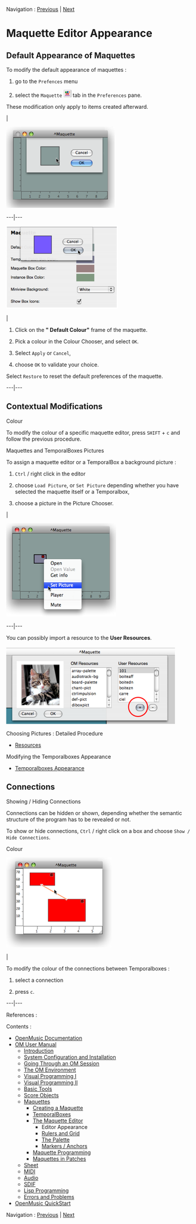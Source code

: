 Navigation : [Previous](Editor "page précédente\(The Maquette
Editor\)") | [Next](Grid%20and%20Rulers "Next\(Rulers
and Grid\)")


# Maquette Editor Appearance

## Default Appearance of Maquettes

To modify the default appearance of maquettes :

  1. go to the `Prefences` menu

  2. select the `Maquette` ![](../res/maq_icon.png) tab in the `Preferences` pane.

These modification only apply to items created afterward.

|

![](../res/col.png)  
  
---|---  
  
![](../res/defcol4.png)

|

  1. Click on the **" Default Colour"** frame of the maquette.

  2. Pick a colour in the Colour Chooser, and select `OK`. 

  3. Select `Apply` or `Cancel`, 

  4. choose `OK` to validate your choice. 

Select `Restore` to reset the default preferences of the maquette.  
  
---|---  
  
## Contextual Modifications

Colour

To modify the colour of a specific maquette editor, press `SHIFT` \+ `c` and
follow the previous procedure.

Maquettes and TemporalBoxes Pictures

To assign a maquette editor or a TemporalBox a background picture :

  1. `Ctrl` / right click in the editor

  2. choose `Load Picture`, or `Set Picture` depending whether you have selected the maquette itself or a Temporalbox,

  3. choose a picture in the Picture Chooser. 

|

![](../res/setpic.png)  
  
---|---  
  
You can possibly import a resource to the **User Resources**.

![](../res/picture.png)

Choosing Pictures : Detailed Procedure

  * [Resources](resources)

Modifying the Temporalboxes Appearance

  * [Temporalboxes Appearance](Appearance)

## Connections

Showing / Hiding Connections

Connections can be hidden or shown, depending whether the semantic structure
of the program has to be revealed or not.

To show or hide connections, `Ctrl` / right click on a box and choose `Show /
Hide Connections`.

Colour

![](../res/colour.png)

|

To modify the colour of the connections between Temporalboxes :

  1. select a connection

  2. press `c`.

  
  
---|---  
  
References :

Contents :

  * [OpenMusic Documentation](OM-Documentation)
  * [OM User Manual](OM-User-Manual)
    * [Introduction](00-Contents)
    * [System Configuration and Installation](Installation)
    * [Going Through an OM Session](Goingthrough)
    * [The OM Environment](Environment)
    * [Visual Programming I](BasicVisualProgramming)
    * [Visual Programming II](AdvancedVisualProgramming)
    * [Basic Tools](BasicObjects)
    * [Score Objects](ScoreObjects)
    * [Maquettes](Maquettes)
      * [Creating a Maquette](Maquette)
      * [TemporalBoxes](TemporalBoxes)
      * [The Maquette Editor](Editor)
        * Editor Appearance
        * [Rulers and Grid](Grid%20and%20Rulers)
        * [The Palette](player)
        * [Markers / Anchors](Markers)
      * [Maquette Programming](Programming%20Maquette)
      * [Maquettes in Patches](Maquettes%20in%20Patches)
    * [Sheet](Sheet)
    * [MIDI](MIDI)
    * [Audio](Audio)
    * [SDIF](SDIF)
    * [Lisp Programming](Lisp)
    * [Errors and Problems](errors)
  * [OpenMusic QuickStart](QuickStart-Chapters)

Navigation : [Previous](Editor "page précédente\(The Maquette
Editor\)") | [Next](Grid%20and%20Rulers "Next\(Rulers
and Grid\)")

